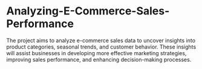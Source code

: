 # Analyzing-E-Commerce-Sales-Performance
The project aims to analyze e-commerce sales data to uncover insights into product categories, seasonal trends, and customer behavior. These insights will assist businesses in developing more effective marketing strategies, improving sales performance, and enhancing decision-making processes.
